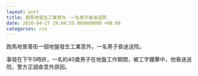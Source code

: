 ```yaml
---
layout: post
title: 跑馬地發生工業意外　一名男子昏迷送院
date: 2020-04-27 19:04:55.000000000 +08:00
categories: rss
---
```


跑馬地普善街一個地盤發生工業意外，一名男子昏迷送院。

事發在下午5時許，一名約40歲男子在地盤工作期間，被工字鐵擊中，他昏迷送院，警方正調查意外原因。
